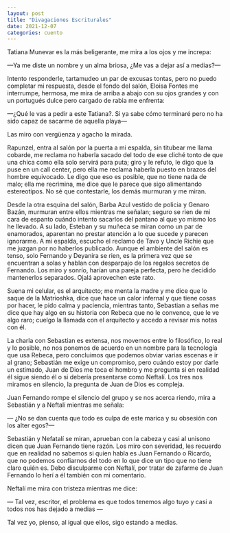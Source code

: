 ```yaml
---
layout: post
title: "Divagaciones Escriturales"
date: 2021-12-07
categories: cuento
---
```


Tatiana Munevar es la más beligerante, me mira a los ojos y me increpa:

—Ya me diste un nombre y un alma briosa, ¿Me vas a dejar así a medias?— 

Intento responderle, tartamudeo un par de excusas tontas, pero no puedo completar mi respuesta, desde el fondo del salón, Eloisa Fontes me interrumpe, hermosa, me mira de arriba a abajo con su ojos grandes y con un portugués dulce pero cargado de rabia me enfrenta:

—¿Qué le vas a pedir a este Tatiana?. Si ya sabe cómo terminaré pero no ha sido capaz de sacarme de aquella playa— 

Las miro con vergüenza y agacho la mirada.

Rapunzel, entra al salón por la puerta a mi espalda, sin titubear me llama cobarde, me reclama no haberla sacado del todo de ese cliché tonto de que una chica como ella solo servirá para puta; giro y le refuto, le digo que la puse en un call center, pero ella me reclama haberla puesto en brazos del hombre equivocado. Le digo que eso es posible, que no tiene nada de malo; ella me recrimina, me dice que le parece que sigo alimentando estereotipos. No sé que contestarle, los demás murmuran y me miran.

Desde la otra esquina del salón, Barba Azul vestido de policia y Genaro Bazán, murmuran entre ellos mientras me señalan; seguro se rien de mi cara de espanto cuándo intento sacarlos del pantano al que yo mismo los he llevado. A su lado, Esteban y su muñeca se miran como un par de enamorados, aparentan no prestar atención a lo que sucede y parecen ignorarme. A mi espalda, escucho el reclamo de Tavo y Uncle Richie que me juzgan por no haberlos publicado. Aunque el ambiente del salón es tenso, solo Fernando y Deyanira se rien, es la primera vez que se encuentran a solas y hablan con desparpajo de los regalos secretos de Fernando. Los miro y sonrío, harían una pareja perfecta, pero he decidido mantenerlos separados. Ojalá aprovechen este rato. 

Suena mi celular, es el arquitecto; me menta la madre y me dice que lo saque de la Matrioshka, dice que hace un calor infernal y que tiene cosas por hacer, le pido calma y paciencia, mientras tanto, Sebastian a señas me dice que hay algo en su historia con Rebeca que no le convence, que le ve algo raro; cuelgo la llamada con el arquitecto y accedo a revisar mis notas con él.

La charla con Sebastian es extensa, nos movemos entre lo filosófico, lo real y lo posible, no nos ponemos de acuerdo en un nombre para la tecnología que usa Rebeca, pero concluimos que podemos obviar varias escenas e ir al grano; Sebastián me exige un compromiso, pero cuándo estoy por darle un estimado, Juan de Dios me toca el hombro y me pregunta si en realidad él sigue siendo él o si debería presentarse como Neftalí. Los tres nos miramos en silencio, la pregunta de Juan de Dios es compleja. 

Juan Fernando rompe el silencio del grupo y se nos acerca riendo, mira a Sebastián y a Neftalí mientras me señala:

— ¿No se dan cuenta que todo es culpa de este marica y su obsesión con los alter egos?— 

Sebastián y Nefatalí se miran, aprueban con la cabeza y casi al unisono dicen que Juan Fernando tiene razón. Los miro con severidad, les recuerdo que en realidad no sabemos si quien habla es Juan Fernando o Ricardo, que no podemos confiarnos del todo en lo que dice un tipo que no tiene claro quién es. Debo disculparme con Neftalí, por tratar de zafarme de Juan Fernando lo herí a él también con mi comentario.

Neftalí me mira con tristeza mientras me dice:

— Tal vez, escritor, el problema es que todos tenemos algo tuyo y casi a todos nos has dejado a medias —

Tal vez yo, pienso, al igual que ellos, sigo estando a medias.
